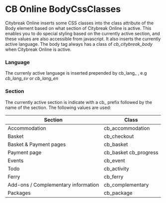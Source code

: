 # CB Online BodyCssClasses

Citybreak Online inserts some CSS classes into the class attribute of the Body element based on what section of Citybreak Online is active. This enables you to do special styling based on the currently active section, and these values are also accessible from javascript. It also inserts the currently active language. 
The body tag always has a class of *cb_citybreak_body* when Citybreak Online is active.

### Language

The currenly active language is inserted prepended by cb_lang_ , e.g *cb_lang_sv* or *cb_lang_en*


### Section

The currently active section is indicate with a cb_ prefix followed by the name of the section. The following values are used:

Section | Class
--------- | -----------
Accommodation | cb_accommodation
Basket | cb_checkout
Basket & Payment pages | cb_basket
Payment page | cb_basket cb_progress
Events | cb_event
Todo | cb_activity
Ferry | cb_ferry
Add-ons / Complementary information | cb_complementary
Packages | cb_package
